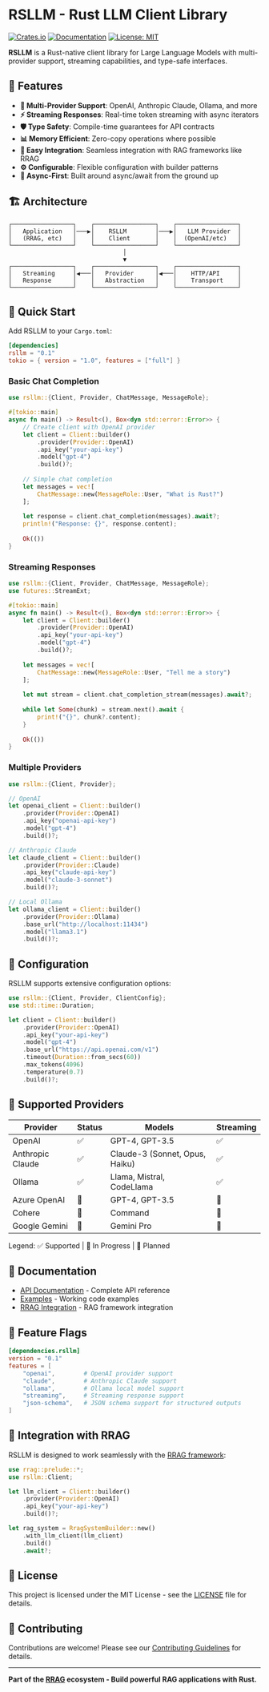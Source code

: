 # RSLLM - Rust LLM Client Library

[![Crates.io](https://img.shields.io/crates/v/rsllm.svg)](https://crates.io/crates/rsllm)
[![Documentation](https://docs.rs/rsllm/badge.svg)](https://docs.rs/rsllm)
[![License: MIT](https://img.shields.io/badge/License-MIT-yellow.svg)](https://opensource.org/licenses/MIT)

**RSLLM** is a Rust-native client library for Large Language Models with multi-provider support, streaming capabilities, and type-safe interfaces.

## 🚀 Features

- **🤖 Multi-Provider Support**: OpenAI, Anthropic Claude, Ollama, and more
- **⚡ Streaming Responses**: Real-time token streaming with async iterators
- **🛡️ Type Safety**: Compile-time guarantees for API contracts
- **📊 Memory Efficient**: Zero-copy operations where possible
- **🔌 Easy Integration**: Seamless integration with RAG frameworks like RRAG
- **⚙️ Configurable**: Flexible configuration with builder patterns
- **🌊 Async-First**: Built around async/await from the ground up

## 🏗️ Architecture

```text
┌─────────────────┐    ┌─────────────────┐    ┌─────────────────┐
│   Application   │───▶│    RSLLM        │───▶│   LLM Provider  │
│   (RRAG, etc)   │    │    Client       │    │  (OpenAI/etc)   │
└─────────────────┘    └─────────────────┘    └─────────────────┘
                                │
                                ▼
┌─────────────────┐    ┌─────────────────┐    ┌─────────────────┐
│   Streaming     │◀───│   Provider      │◀───│    HTTP/API     │
│   Response      │    │   Abstraction   │    │    Transport    │
└─────────────────┘    └─────────────────┘    └─────────────────┘
```

## 🚀 Quick Start

Add RSLLM to your `Cargo.toml`:

```toml
[dependencies]
rsllm = "0.1"
tokio = { version = "1.0", features = ["full"] }
```

### Basic Chat Completion

```rust
use rsllm::{Client, Provider, ChatMessage, MessageRole};

#[tokio::main]
async fn main() -> Result<(), Box<dyn std::error::Error>> {
    // Create client with OpenAI provider
    let client = Client::builder()
        .provider(Provider::OpenAI)
        .api_key("your-api-key")
        .model("gpt-4")
        .build()?;
    
    // Simple chat completion
    let messages = vec![
        ChatMessage::new(MessageRole::User, "What is Rust?")
    ];
    
    let response = client.chat_completion(messages).await?;
    println!("Response: {}", response.content);
    
    Ok(())
}
```

### Streaming Responses

```rust
use rsllm::{Client, Provider, ChatMessage, MessageRole};
use futures::StreamExt;

#[tokio::main]
async fn main() -> Result<(), Box<dyn std::error::Error>> {
    let client = Client::builder()
        .provider(Provider::OpenAI)
        .api_key("your-api-key")
        .model("gpt-4")
        .build()?;
    
    let messages = vec![
        ChatMessage::new(MessageRole::User, "Tell me a story")
    ];
    
    let mut stream = client.chat_completion_stream(messages).await?;
    
    while let Some(chunk) = stream.next().await {
        print!("{}", chunk?.content);
    }
    
    Ok(())
}
```

### Multiple Providers

```rust
use rsllm::{Client, Provider};

// OpenAI
let openai_client = Client::builder()
    .provider(Provider::OpenAI)
    .api_key("openai-api-key")
    .model("gpt-4")
    .build()?;

// Anthropic Claude
let claude_client = Client::builder()
    .provider(Provider::Claude)
    .api_key("claude-api-key")
    .model("claude-3-sonnet")
    .build()?;

// Local Ollama
let ollama_client = Client::builder()
    .provider(Provider::Ollama)
    .base_url("http://localhost:11434")
    .model("llama3.1")
    .build()?;
```

## 🔧 Configuration

RSLLM supports extensive configuration options:

```rust
use rsllm::{Client, Provider, ClientConfig};
use std::time::Duration;

let client = Client::builder()
    .provider(Provider::OpenAI)
    .api_key("your-api-key")
    .model("gpt-4")
    .base_url("https://api.openai.com/v1")
    .timeout(Duration::from_secs(60))
    .max_tokens(4096)
    .temperature(0.7)
    .build()?;
```

## 🌟 Supported Providers

| Provider | Status | Models | Streaming |
|----------|--------|--------|-----------|
| OpenAI | ✅ | GPT-4, GPT-3.5 | ✅ |
| Anthropic Claude | ✅ | Claude-3 (Sonnet, Opus, Haiku) | ✅ |
| Ollama | ✅ | Llama, Mistral, CodeLlama | ✅ |
| Azure OpenAI | 🚧 | GPT-4, GPT-3.5 | 🚧 |
| Cohere | 📝 | Command | 📝 |
| Google Gemini | 📝 | Gemini Pro | 📝 |

Legend: ✅ Supported | 🚧 In Progress | 📝 Planned

## 📖 Documentation

- [API Documentation](https://docs.rs/rsllm) - Complete API reference
- [Examples](examples/) - Working code examples
- [RRAG Integration](https://github.com/leval-ai/rrag) - RAG framework integration

## 🔧 Feature Flags

```toml
[dependencies.rsllm]
version = "0.1"
features = [
    "openai",        # OpenAI provider support
    "claude",        # Anthropic Claude support  
    "ollama",        # Ollama local model support
    "streaming",     # Streaming response support
    "json-schema",   # JSON schema support for structured outputs
]
```

## 🤝 Integration with RRAG

RSLLM is designed to work seamlessly with the [RRAG framework](https://github.com/leval-ai/rrag):

```rust
use rrag::prelude::*;
use rsllm::Client;

let llm_client = Client::builder()
    .provider(Provider::OpenAI)
    .api_key("your-api-key")
    .build()?;

let rag_system = RragSystemBuilder::new()
    .with_llm_client(llm_client)
    .build()
    .await?;
```

## 📄 License

This project is licensed under the MIT License - see the [LICENSE](../../LICENSE) file for details.

## 🤝 Contributing

Contributions are welcome! Please see our [Contributing Guidelines](../../CONTRIBUTING.md) for details.

---

**Part of the [RRAG](https://github.com/leval-ai/rrag) ecosystem - Build powerful RAG applications with Rust.**